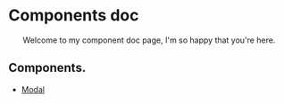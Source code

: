 # Components doc

<p align="center">Welcome to my component doc page, I'm so happy that you're here.</p>

## Components.

- [Modal](https://github.com/Mario-aj/react-ui/blob/dev/src/components/Modal/Modal.doc.mdx)
